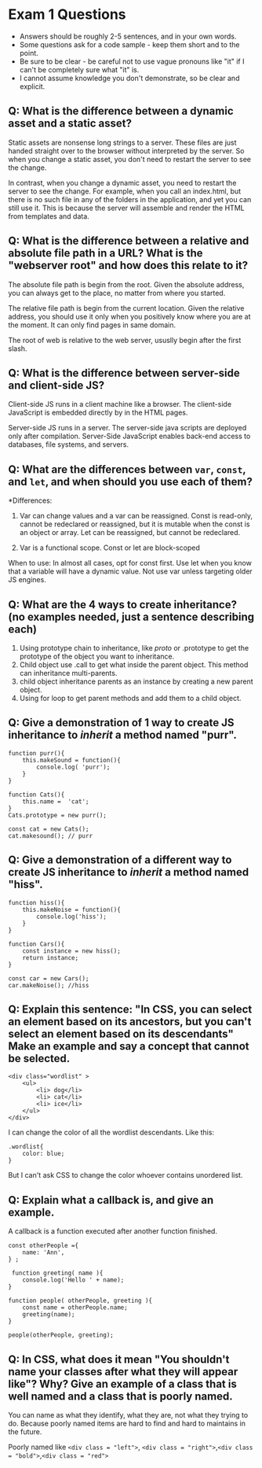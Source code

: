 # Exam 1 Questions

* Answers should be roughly 2-5 sentences, and in your own words.  
* Some questions ask for a code sample - keep them short and to the point.
* Be sure to be clear - be careful not to use vague pronouns like "it" if I can't be completely sure what "it" is.
* I cannot assume knowledge you don't demonstrate, so be clear and explicit.

## Q: What is the difference between a dynamic asset and a static asset?

Static assets are nonsense long strings to a server. These files are just handed straight over to the browser without interpreted by the server. So when you change a static asset, you don't need to restart the server to see the change. 

In contrast, when you change a dynamic asset, you need to restart the server to see the change. For example, when you call an index.html, but there is no such file in any of the folders in the application, and yet you can still use it. This is because the server will assemble and render the HTML from templates and data. 

## Q: What is the difference between a relative and absolute file path in a URL?  What is the "webserver root" and how does this relate to it?

The absolute file path is begin from the root.  Given the absolute address, you can always get to the place, no matter from where you started.

The relative file path is begin from the current location. Given the relative address, you should use it only when you positively know where you are at the moment. It can only find pages in same domain.

The root of web is relative to the web server, ususlly begin after the first slash.


## Q: What is the difference between server-side and client-side JS?

Client-side JS runs in a client machine like a browser. The client-side JavaScript is embedded directly by in the HTML pages. 

Server-side JS runs in a server. The server-side java scripts are deployed only after compilation. Server-Side JavaScript enables back-end access to databases, file systems, and servers.


## Q: What are the differences between `var`, `const`, and `let`, and when should you use each of them?


*Differences:

1. Var can change values and a var can be reassigned.  Const is read-only, cannot be redeclared or reassigned, but it is mutable when the const is an object or array.
    Let can be reassigned, but cannot be redeclared.

2. Var is a functional scope. Const or let are block-scoped
    
When to use:
In almost all cases, opt for const first. Use let when you know that a variable will have a dynamic value. Not use var unless targeting older JS engines.


## Q: What are the 4 ways to create inheritance? (no examples needed, just a sentence describing each)

1. Using prototype chain to inheritance, like  _proto_   or .prototype to get the prototype of the object you want to inheritance.
2. Child object use .call to get what inside the parent object. This method can inheritance multi-parents.
3. child object inheritance parents as an instance by creating a new parent object.
4. Using for loop to get parent methods and add them to a child object.

## Q: Give a demonstration of 1 way to create JS inheritance to _inherit_ a method named "purr".
```
function purr(){
    this.makeSound = function(){
		console.log( 'purr');
	}
}

function Cats(){
	this.name =  'cat';
}
Cats.prototype = new purr();

const cat = new Cats();
cat.makesound(); // purr

```
## Q: Give a demonstration of a different way to create JS inheritance to _inherit_ a method named "hiss".

```
function hiss(){
    this.makeNoise = function(){
		console.log('hiss');
	}
}

function Cars(){
	const instance = new hiss();
	return instance;
}

const car = new Cars();
car.makeNoise(); //hiss
```


## Q: Explain this sentence: "In CSS, you can select an element based on its ancestors, but you can't select an element based on its descendants"  Make an example and say a concept that cannot be selected.
```
<div class="wordlist" >
    <ul>
		<li> dog</li>
		<li> cat</li>
		<li> ice</li>
	</ul>
</div>
```
I can change the color of all the wordlist descendants. Like this:
```
.wordlist{
	color: blue;
}
```
But I can't ask CSS to change the color  whoever contains unordered list.




## Q: Explain what a callback is, and give an example.

A callback is a function executed after another function finished.
```
const otherPeople ={
    name: 'Ann',
} ;

 function greeting( name ){
    console.log('Hello ' + name);
}

function people( otherPeople, greeting ){
	const name = otherPeople.name;
	greeting(name);
} 

people(otherPeople, greeting);
```



## Q: In CSS, what does it mean "You shouldn't name your classes after what they will appear like"?   Why?  Give an example of a class that is well named and a class that is poorly named.

You can name as what they identify, what they are, not what they trying to do. Because poorly named items are hard to find and hard to maintains in the future.

Poorly named like `<div class = "left">`, `<div class = "right">`,`<div class = "bold">`,`<div class = "red">`



